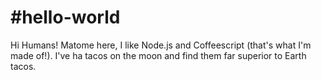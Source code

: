 #hello-world
===========

Hi Humans!
Matome here, I like Node.js and Coffeescript (that's what I'm made of!).
I've ha tacos on the moon and find them far superior to Earth tacos.
